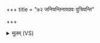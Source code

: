 +++
title = "७२ जनियन्तिनावग्रवः पुत्रियन्ति"

+++
<details><summary>मूलम् (VS)</summary>

ज॑नि॒यन्ति॑ना॒वग्र॑वः पुत्रि॒यन्ति॑ सु॒दान॑वः।  
अरि॑ष्टासू सचेवहि बृह॒ते वाज॑सातये॥
</details>
